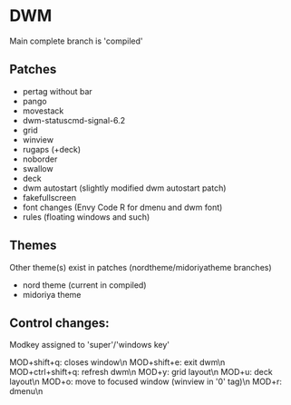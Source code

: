 # DWM
Main complete branch is 'compiled'

## Patches
- pertag without bar
- pango
- movestack
- dwm-statuscmd-signal-6.2
- grid
- winview
- rugaps (+deck)
- noborder
- swallow
- deck
- dwm autostart (slightly modified dwm autostart patch)
- fakefullscreen
- font changes (Envy Code R for dmenu and dwm font)
- rules	(floating windows and such)

## Themes
Other theme(s) exist in patches (nordtheme/midoriyatheme branches)
- nord theme (current in compiled)
- midoriya theme

## Control changes:

Modkey assigned to 'super'/'windows key'

MOD+shift+q: closes window\n
MOD+shift+e: exit dwm\n
MOD+ctrl+shift+q: refresh dwm\n
MOD+y: grid layout\n
MOD+u: deck layout\n
MOD+o: move to focused window (winview in '0' tag)\n
MOD+r: dmenu\n
